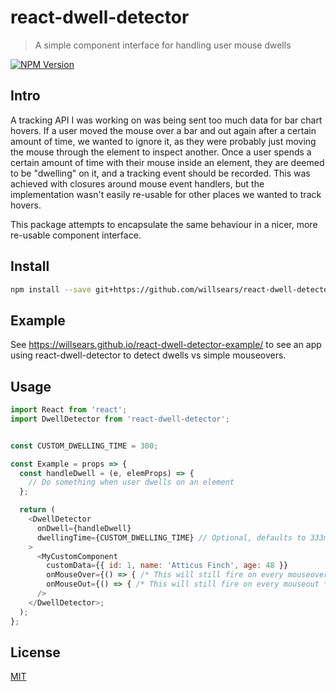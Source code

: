 # react-dwell-detector

> A simple component interface for handling user mouse dwells

[![NPM Version][npm-image]][npm-url]

## Intro

A tracking API I was working on was being sent too much data for bar chart hovers. If a user moved the mouse over a bar and out again after a certain amount of time, we wanted to ignore it, as they were probably just moving the mouse through the element to inspect another. Once a user spends a certain amount of time with their mouse inside an element, they are deemed to be "dwelling" on it, and a tracking event should be recorded. This was achieved with closures around mouse event handlers, but the implementation wasn't easily re-usable for other places we wanted to track hovers.

This package attempts to encapsulate the same behaviour in a nicer, more re-usable component interface.

## Install

```bash
npm install --save git+https://github.com/willsears/react-dwell-detector.git
```

## Example

See https://willsears.github.io/react-dwell-detector-example/ to see an app using react-dwell-detector to detect dwells vs simple mouseovers.

## Usage

```javascript
import React from 'react';
import DwellDetector from 'react-dwell-detector';


const CUSTOM_DWELLING_TIME = 300;

const Example = props => {
  const handleDwell = (e, elemProps) => {
    // Do something when user dwells on an element
  };

  return (
    <DwellDetector
      onDwell={handleDwell}
      dwellingTime={CUSTOM_DWELLING_TIME} // Optional, defaults to 333ms
    >
      <MyCustomComponent
        customData={{ id: 1, name: 'Atticus Finch', age: 48 }}
        onMouseOver={() => { /* This will still fire on every mouseover */}}
        onMouseOut={() => { /* This will still fire on every mouseout */}}
      />
    </DwellDetector>;
  );
};
```

## License

[MIT](http://vjpr.mit-license.org)

[npm-image]: https://img.shields.io/npm/v/live-xxx.svg
[npm-url]: https://npmjs.org/package/live-xxx
